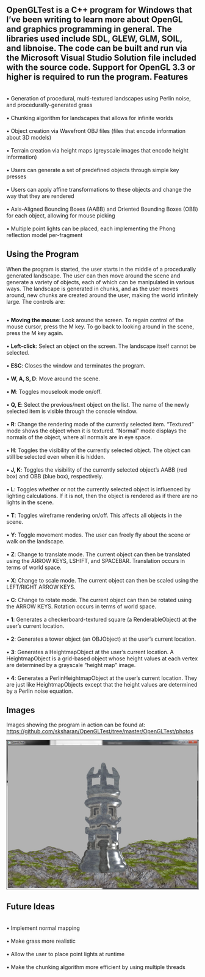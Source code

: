 
OpenGLTest is a C++ program for Windows that I’ve been writing to learn more about OpenGL and graphics programming in general. The libraries used include SDL, GLEW, GLM, SOIL, and libnoise. The code can be built and run via the Microsoft Visual Studio Solution file included with the source code. Support for OpenGL 3.3 or higher is required to run the program.
Features
--------
<br>•	Generation of procedural, multi-textured landscapes using Perlin noise, and procedurally-generated grass</br>
<br>• Chunking algorithm for landscapes that allows for infinite worlds</br>
<br>•	Object creation via Wavefront OBJ files (files that encode information about 3D models)</br>
<br>•	Terrain creation via height maps (greyscale images that encode height information)</br>
<br>•	Users can generate a set of predefined objects through simple key presses</br>
<br>• Users can apply affine transformations to these objects and change the way that they are rendered</br>
<br>•	Axis-Aligned Bounding Boxes (AABB) and Oriented Bounding Boxes (OBB) for each object, allowing for mouse picking</br>
<br>•	Multiple point lights can be placed, each implementing the Phong reflection model per-fragment</br>

Using the Program
-------
When the program is started, the user starts in the middle of a procedurally generated landscape. The user can then move around the scene and generate a variety of objects, each of which can be manipulated in various ways. The landscape is generated in chunks, and as the user moves around, new chunks are created around the user, making the world infinitely large. The controls are:

<br>• <b>Moving the mouse</b>: Look around the screen. To regain control of the mouse cursor, press the M key. To go back to looking around in the scene, press the M key again.</br>
<br>• <b>Left-click</b>: Select an object on the screen. The landscape itself cannot be selected.</br>
<br>• <b>ESC</b>: Closes the window and terminates the program.</br>
<br>• <b>W, A, S, D</b>: Move around the scene.</br>
<br>• <b>M</b>: Toggles mouselook mode on/off.</br>
<br>• <b>Q, E</b>: Select the previous/next object on the list. The name of the newly selected item is visible through the console window.</br>
<br>• <b>R</b>: Change the rendering mode of the currently selected item. “Textured” mode shows the object when it is textured. “Normal” mode displays the normals of the object, where all normals are in eye space.</br>
<br>• <b>H</b>: Toggles the visibility of the currently selected object. The object can still be selected even when it is hidden.</br>
<br>• <b>J, K</b>: Toggles the visibility of the currently selected object’s AABB (red box) and OBB (blue box), respectively.</br>
<br>• <b>L</b>: Toggles whether or not the currently selected object is influenced by lighting calculations. If it is not, then the object is rendered as if there are no lights in the scene.</br>
<br>• <b>T</b>: Toggles wireframe rendering on/off. This affects all objects in the scene.</br>
<br>• <b>Y</b>: Toggle movement modes. The user can freely fly about the scene or walk on the landscape.</br>
<br>• <b>Z</b>: Change to translate mode. The current object can then be translated using the ARROW KEYS, LSHIFT,
and SPACEBAR. Translation occurs in terms of world space.</br>
<br>• <b>X</b>: Change to scale mode. The current object can then be scaled using the LEFT/RIGHT ARROW KEYS.</br>
<br>• <b>C</b>: Change to rotate mode. The current object can then be rotated using the ARROW KEYS. Rotation 
occurs in terms of world space.</br>
<br>• <b>1</b>: Generates a checkerboard-textured square (a RenderableObject) at the user’s current location.</br>
<br>• <b>2</b>: Generates a tower object (an OBJObject) at the user’s current location.</br>
<br>• <b>3</b>: Generates a HeightmapObject at the user’s current location. A HeightmapObject is a grid-based object
whose height values at each vertex are determined by a grayscale “height map” image.</br>
<br>• <b>4</b>: Generates a PerlinHeightmapObject at the user’s current location. They are just like HeightmapObjects except that the height values are determined by a Perlin noise equation.</br>

Images
------
Images showing the program in action can be found at:
https://github.com/sksharan/OpenGLTest/tree/master/OpenGLTest/photos

![](https://github.com/sksharan/OpenGLTest/blob/master/OpenGLTest/photos/pointlight.jpg)

Future Ideas
----
<br>• Implement normal mapping</br>
<br>• Make grass more realistic</br>
<br>• Allow the user to place point lights at runtime</br>
<br>• Make the chunking algorithm more efficient by using multiple threads</br>

